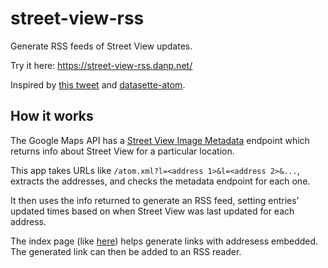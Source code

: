 # street-view-rss

Generate RSS feeds of Street View updates.

Try it here: https://street-view-rss.danp.net/

Inspired by [this tweet](https://twitter.com/mendel/status/1478111813464375296)
and [datasette-atom](https://datasette.io/plugins/datasette-atom).

## How it works

The Google Maps API has a
[Street View Image Metadata](https://developers.google.com/maps/documentation/streetview/metadata)
endpoint which returns info about Street View for a particular location.

This app takes URLs like `/atom.xml?l=<address 1>&l=<address 2>&...`,
extracts the addresses, and checks the metadata endpoint for each one.

It then uses the info returned to generate an RSS feed, setting
entries' updated times based on when Street View was last updated for
each address.

The index page (like [here](https://street-view-rss.danp.net/)) helps
generate links with addresess embedded. The generated link can then be
added to an RSS reader.
